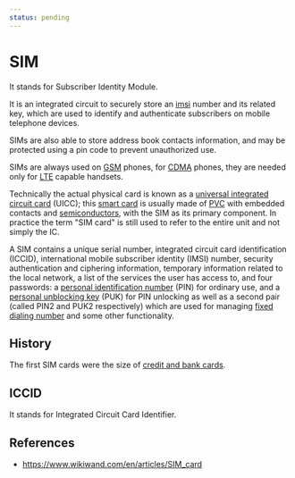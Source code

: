 ```yaml
---
status: pending
---
```


# SIM

It stands for Subscriber Identity Module.

It is an integrated circuit to securely store an [imsi](networking/telecom/imsi) number and its related key, which are used to identify and authenticate subscribers on mobile telephone devices.

SIMs are also able to store address book contacts information, and may be protected using a pin code to prevent unauthorized use.

SIMs are always used on [GSM](networking/telecom/gsm) phones, for [CDMA](networking/telecom/cdma) phones, they are needed only for [LTE](networking/telecom/lte) capable handsets.

Technically the actual physical card is known as a [universal integrated circuit card](https://www.wikiwand.com/en/articles/Universal_integrated_circuit_card "Universal integrated circuit card") (UICC); this [smart card](https://www.wikiwand.com/en/articles/Smart_card) is usually made of [PVC](https://www.wikiwand.com/en/articles/Polyvinyl_chloride "Polyvinyl chloride") with embedded contacts and [semiconductors](https://www.wikiwand.com/en/articles/Semiconductor), with the SIM as its primary component. In practice the term "SIM card" is still used to refer to the entire unit and not simply the IC.

A SIM contains a unique serial number, integrated circuit card identification (ICCID), international mobile subscriber identity (IMSI) number, security authentication and ciphering information, temporary information related to the local network, a list of the services the user has access to, and four passwords: a [personal identification number](https://www.wikiwand.com/en/articles/Personal_identification_number "Personal identification number") (PIN) for ordinary use, and a [personal unblocking key](https://www.wikiwand.com/en/articles/Personal_unblocking_key "Personal unblocking key") (PUK) for PIN unlocking as well as a second pair (called PIN2 and PUK2 respectively) which are used for managing [fixed dialing number](https://www.wikiwand.com/en/articles/Fixed_Dialing_Number "Fixed Dialing Number") and some other functionality.[](https://www.wikiwand.com/en/articles/SIM_card#cite_note-4)

## History

The first SIM cards were the size of [credit and bank cards](https://www.wikiwand.com/en/articles/Bank_card "Bank card").

## ICCID

It stands for Integrated Circuit Card Identifier.

## References

- https://www.wikiwand.com/en/articles/SIM_card
